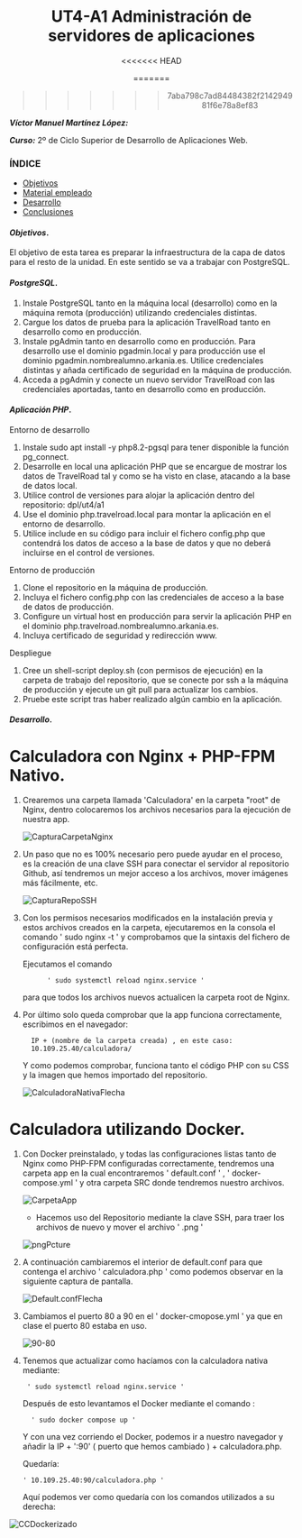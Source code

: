 <center>

# UT4-A1 Administración de servidores de aplicaciones
<<<<<<< HEAD

=======
>>>>>>> 7aba798c7ad84484382f214294981f6e78a8ef83
</center>

***Víctor Manuel Martínez López:***

***Curso:*** 2º de Ciclo Superior de Desarrollo de Aplicaciones Web.

### ÍNDICE

+ [Objetivos](#id1)
+ [Material empleado](#id2)
+ [Desarrollo](#id3)
+ [Conclusiones](#id4)


#### ***Objetivos***. <a name="id1"></a>

El objetivo de esta tarea es preparar la infraestructura de la capa de datos para el resto de la unidad. En este sentido se va a trabajar con PostgreSQL.

#### ***PostgreSQL***. <a name="id2"></a>

1.  Instale PostgreSQL tanto en la máquina local (desarrollo) como en la máquina remota (producción) utilizando credenciales distintas.
2.  Cargue los datos de prueba para la aplicación TravelRoad tanto en desarrollo como en producción.
3.  Instale pgAdmin tanto en desarrollo como en producción. Para desarrollo use el dominio pgadmin.local y para producción use el dominio pgadmin.nombrealumno.arkania.es. Utilice credenciales distintas y añada certificado de seguridad en la máquina de producción.
4.  Acceda a pgAdmin y conecte un nuevo servidor TravelRoad con las credenciales aportadas, tanto en desarrollo como en producción.

#### ***Aplicación PHP***. <a name="id3"></a>
Entorno de desarrollo

1.  Instale sudo apt install -y php8.2-pgsql para tener disponible la función pg_connect.
2.  Desarrolle en local una aplicación PHP que se encargue de mostrar los datos de TravelRoad tal y como se ha visto en clase, atacando a la base de datos local.
3.  Utilice control de versiones para alojar la aplicación dentro del repositorio: dpl/ut4/a1
4.  Use el dominio php.travelroad.local para montar la aplicación en el entorno de desarrollo.
5.  Utilice include en su código para incluir el fichero config.php que contendrá los datos de acceso a la base de datos y que no deberá incluirse en el control de versiones.

Entorno de producción

1.  Clone el repositorio en la máquina de producción.
2.  Incluya el fichero config.php con las credenciales de acceso a la base de datos de producción.
3.  Configure un virtual host en producción para servir la aplicación PHP en el dominio php.travelroad.nombrealumno.arkania.es.
4.  Incluya certificado de seguridad y redirección www.

Despliegue
 
1.  Cree un shell-script deploy.sh (con permisos de ejecución) en la carpeta de trabajo del repositorio, que se conecte por ssh a la máquina de producción y ejecute un git pull para actualizar los cambios.
2.  Pruebe este script tras haber realizado algún cambio en la aplicación.

#### ***Desarrollo***. <a name="id4"></a>

# Calculadora con Nginx + PHP-FPM Nativo.

1. Crearemos una carpeta llamada 'Calculadora' en la carpeta "root" de Nginx, dentro colocaremos los archivos necesarios para la ejecución de nuestra app. 

     ![CapturaCarpetaNginx](/ut2/a1/img/CapturaCarpetaNginx.png)

2. Un paso que no es 100% necesario pero puede ayudar en el proceso, es la creación de una clave SSH para conectar el servidor al repositorio Github, así tendremos un mejor acceso a los archivos, mover imágenes más fácilmente, etc.

    ![CapturaRepoSSH](/ut2/a1/img/CapturaRepoSSH.png)

3. Con los permisos necesarios modificados en la instalación previa y estos archivos creados en la carpeta, ejecutaremos en la consola el comando ' sudo nginx -t ' y comprobamos que la sintaxis del fichero de configuración está perfecta.

    Ejecutamos el comando 

             ' sudo systemctl reload nginx.service '
        
    para que todos los archivos nuevos actualicen la carpeta root de Nginx.


4. Por último solo queda comprobar que la app funciona correctamente, escribimos en el navegador: 

         IP + (nombre de la carpeta creada) , en este caso: 
         10.109.25.40/calculadora/ 

    Y como podemos comprobar, funciona tanto el código PHP con su CSS y la imagen que hemos importado del repositorio.

    ![CalculadoraNativaFlecha](/ut2/a1/img/CalculadoraNativaFlecha2.png)

# Calculadora utilizando Docker.

1. Con Docker preinstalado, y todas las configuraciones listas tanto de Nginx como PHP-FPM configuradas correctamente, tendremos una carpeta app en la cual encontraremos ' default.conf ' , ' docker-compose.yml ' y otra carpeta SRC donde tendremos nuestro archivos.

    ![CarpetaApp](/ut2/a1/img/CarpetaAppTree.png)

    - Hacemos uso del Repositorio mediante la clave SSH, para traer los archivos de nuevo y mover el archivo ' .png ' 

     ![pngPcture](/ut2/a1/img/pngPicture.png)

2. A continuación cambiaremos el interior de default.conf para que contenga el archivo ' calculadora.php ' como podemos observar en la siguiente captura de pantalla.

    ![Default.confFlecha](/ut2/a1/img/default.confFlecha.png)

3. Cambiamos el puerto 80 a 90 en el ' docker-cmopose.yml ' ya que en clase el puerto 80 estaba en uso.

    ![90-80](/ut2/a1/img/90-80.png)

4. Tenemos que actualizar como hacíamos con la calculadora nativa mediante:

        ' sudo systemctl reload nginx.service '
        

    Después de esto levantamos el Docker mediante el comando : 
    
         ' sudo docker compose up '

    Y con una vez corriendo el Docker, podemos ir a nuestro navegador y añadir la IP + ':90' ( puerto que hemos cambiado ) + calculadora.php.

    Quedaría:

       ' 10.109.25.40:90/calculadora.php ' 

    
    Aquí podemos ver como quedaría con los comandos utilizados a su derecha:

![CCDockerizado](/ut2/a1/img/CCDockerizado.png)
